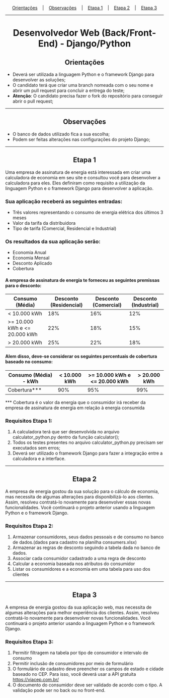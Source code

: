 <p style="text-align:center" dir="auto">
  <a href="#orientacoes">Orientações</a>
  &nbsp;&nbsp;&nbsp;|&nbsp;&nbsp;&nbsp;
  <a href="#observacoes">Observações</a>
  &nbsp;&nbsp;&nbsp;|&nbsp;&nbsp;&nbsp;
  <a href="#etapa-1">Etapa 1</a>
  &nbsp;&nbsp;&nbsp;|&nbsp;&nbsp;&nbsp;
  <a href="#etapa-2">Etapa 2</a>
  &nbsp;&nbsp;&nbsp;|&nbsp;&nbsp;&nbsp;
  <a href="#etapa-3">Etapa 3</a>
</p>
<hr>
<h1 style="text-align:center">Desenvolvedor Web (Back/Front-End) - Django/Python</h1>
<h2 id="orientacoes" style="text-align:center;border-bottom:none">Orientações</h2>

- Deverá ser utilizada a linguagem Python e o framework Django para desenvolver as soluções;
- O candidato terá que criar uma branch nomeada com o seu nome e abrir um pull request para concluir a entrega do teste;
- <strong>Atenção</strong>: O candidato precisa fazer o fork do repositório para conseguir abrir o pull request;

<hr>
<h2 id="observacoes" style="text-align:center;border-bottom:none">Observações</h2>

- O banco de dados utilizado fica a sua escolha;
- Podem ser feitas alterações nas configurações do projeto Django;

<hr>
<h2 id="etapa-1" style="text-align:center;border-bottom:none">Etapa 1</h2>

Uma empresa de assinatura de energia está interessada em criar uma calculadora de economia em seu site e consultou você para desenvolver a calculadora para eles. Eles definiram como requisito a utilização da linguagem Python e o framework Django para desenvolver a aplicação.

### Sua aplicação receberá as seguintes entradas:

- Três valores representando o consumo de energia elétrica dos últimos 3 meses
- Valor da tarifa da distribuidora
- Tipo de tarifa (Comercial, Residencial e Industrial)

### Os resultados da sua aplicação serão:

- Economia Anual
- Economia Mensal
- Desconto Aplicado
- Cobertura

#### A empresa de assinatura de energia te forneceu as seguintes premissas para o desconto:

| Consumo (Média) | Desconto (Residencial) | Desconto (Comercial) | Desconto (Industrial) |
| --- | --- | --- | --- |
| < 10.000 kWh | 18% | 16% | 12% |
| >= 10.000 kWh e <= 20.000 kWh | 22% | 18% | 15% |
| > 20.000 kWh | 25% | 22% | 18% |

#### Alem disso, deve-se considerar os seguintes percentuais de cobertura baseado no consumo:

| Consumo (Média) - kWh | < 10.000 kWh | >= 10.000 kWh e <= 20.000 kWh | > 20.000 kWh |
| --- | --- | --- | --- |
| Cobertura*** | 90% | 95% | 99% |

*** Cobertura é o valor da energia que o consumidor irá receber da empresa de assinatura de energia em relação à energia consumida

### Requisitos Etapa 1:

1. A calculadora terá que ser desenvolvida no arquivo calculator_python.py dentro da função calculator();
2. Todos os testes presentes no arquivo calculator_python.py precisam ser executados sem erros;
3. Deverá ser utilizado o framework Django para fazer a integração entre a calculadora e a interface.


<hr>
<h2 id="etapa-2" style="text-align:center;border-bottom:none">Etapa 2</h2>

A empresa de energia gostou da sua solução para o cálculo de economia, mas necessita de algumas alterações para disponibilizá-lo aos clientes. Assim, resolveu contratá-lo novamente para desenvolver essas novas funcionalidades. Você continuará o projeto anterior usando a linguagem Python e o framework Django.

### Requisitos Etapa 2:

1. Armazenar consumidores, seus dados pessoais e de consumo no banco de dados.(dados para cadastro na planilha consumers.xlsx)
2. Armazenar as regras de desconto seguindo a tabela dada no banco de dados.
3. Associar cada consumidor cadastrado a uma regra de desconto
4. Calcular a economia baseada nos atributos do consumidor
5. Listar os consumidores e a economia em uma tabela para uso dos clientes

<hr>
<h2 id="etapa-3" style="text-align:center;border-bottom:none">Etapa 3</h2>

A empresa de energia gostou da sua aplicação web, mas necessita de algumas alterações para melhor experiência dos clientes. Assim, resolveu contratá-lo novamente para desenvolver novas funcionalidades. Você continuará o projeto anterior usando a linguagem Python e o framework Django.

### Requisitos Etapa 3:

1. Permitir filtragem na tabela por tipo de consumidor e intervalo de consumo
2. Permitir inclusão de consumidores por meio de formulário
3. O formulário de cadastro deve preencher os campos de estado e cidade baseado no CEP. Para isso, você deverá usar a API gratuita https://viacep.com.br/
4. O documento do consumidor deve ser validado de acordo com o tipo. A validação pode ser no back ou no front-end.